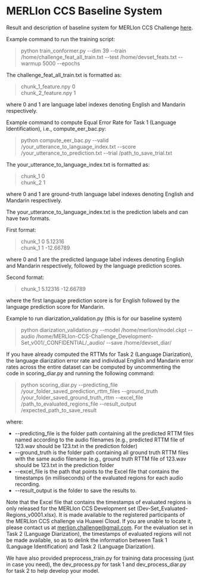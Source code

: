 # MERLIon CCS Baseline System

Result and description of baseline system for MERLIon CCS Challenge [here](https://github.com/MERLIon-Challenge/merlion-ccs-2023/blob/master/readme.md#baseline-system).

Example command to run the training script:
>python train_conformer.py --dim 39 --train /home/challenge_feat_all_train.txt --test /home/devset_feats.txt --warmup 5000 --epochs 

The challenge_feat_all_train.txt is formatted as:
>chunk_1_feature.npy 0  
>chunk_2_feature.npy 1  

where 0 and 1 are language label indexes denoting English and Mandarin respectively.  

Example command to compute Equal Error Rate for Task 1 (Language Identification), i.e., compute_eer_bac.py:
>python compute_eer_bac.py --valid /your_utterance_to_language_index.txt --score /your_utterance_to_prediction.txt --trial /path_to_save_trial.txt

The your_utterance_to_language_index.txt is formatted as:
>chunk_1 0  
>chunk_2 1  
>
where 0 and 1 are ground-truth language label indexes denoting English and Mandarin respectively.

The your_utterance_to_language_index.txt is the prediction labels and can have two formats.

First format:
>chunk_1 0 5.12316  
>chunk_1 1 -12.66789
>
where 0 and 1 are the predicted language label indexes denoting English and Mandarin respectively, followed by the language prediction scores. 

Second format:
>chunk_1 5.12316 -12.66789
>
where the first language prediction score is for English followed by the language prediction score for Mandarin.  


Example to run diarization_validation.py (this is for our baseline system)  
>python diarization_validation.py --model /home/merlion/model.ckpt --audio /home/MERLIon-CCS-Challenge_Development-Set_v001/_CONFIDENTIAL/_audio/ --save /home/devset_diar/


If you have already computed the RTTMs for Task 2 (Language Diarization), the language diarization error rate and individual English and Mandarin error rates across the entire dataset can be computed by uncommenting the code in scoring_diar.py and running the following command: 
>python scoring_diar.py --predicting_file /your_folder_saved_prediction_rttm_files --ground_truth /your_folder_saved_ground_truth_rttm --excel_file /path_to_evaluated_regions_file --result_output /expected_path_to_save_result

where:
* --predicting_file is the folder path containing all the predicted RTTM files named according to the audio filenames (e.g., predicted RTTM file of 123.wav should be 123.txt in the prediction folder)
* --ground_truth is the folder path containing all ground truth RTTM files with the same audio filename (e.g., ground truth RTTM file of 123.wav should be 123.txt in the prediction folder
* --excel_file is the path that points to the Excel file that contains the timestamps (in milliseconds) of the evaluated regions for each audio recording. 
* --result_output is the folder to save the results to. 

Note that the Excel file that contains the timestamps of evaluated regions is only released for the MERLIon CCS Development set (Dev-Set_Evaluated-Regions_v0001.xlsx). It is made available to the registered participants of the MERLIon CCS challenge via Huawei Cloud. If you are unable to locate it, please contact us at merlion.challenge@gmail.com. 
For the evaluation set in Task 2 (Language Diarization), the timestamps of evaluated regions will not be made available, so as to delink the information between Task 1 (Language Identification) and Task 2 (Language Diarization). 

We have also provided preprocess_train.py for training data processing (just in case you need), the dev_process.py for task 1 and dev_process_diar.py for task 2 to help develop your model.
